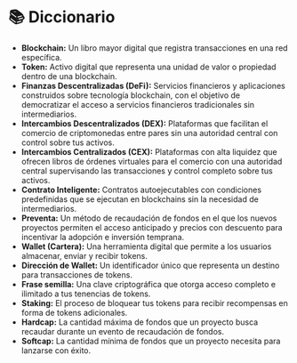 # 📚 Diccionario

* **Blockchain:** Un libro mayor digital que registra transacciones en una red específica.
* **Token:** Activo digital que representa una unidad de valor o propiedad dentro de una blockchain.
* **Finanzas Descentralizadas (DeFi):** Servicios financieros y aplicaciones construidos sobre tecnología blockchain, con el objetivo de democratizar el acceso a servicios financieros tradicionales sin intermediarios.
* **Intercambios Descentralizados (DEX):** Plataformas que facilitan el comercio de criptomonedas entre pares sin una autoridad central con control sobre tus activos.
* **Intercambios Centralizados (CEX):** Plataformas con alta liquidez que ofrecen libros de órdenes virtuales para el comercio con una autoridad central supervisando las transacciones y control completo sobre tus activos.
* **Contrato Inteligente:** Contratos autoejecutables con condiciones predefinidas que se ejecutan en blockchains sin la necesidad de intermediarios.
* **Preventa:** Un método de recaudación de fondos en el que los nuevos proyectos permiten el acceso anticipado y precios con descuento para incentivar la adopción e inversión temprana.
* **Wallet (Cartera):** Una herramienta digital que permite a los usuarios almacenar, enviar y recibir tokens.
* **Dirección de Wallet:** Un identificador único que representa un destino para transacciones de tokens.
* **Frase semilla:** Una clave criptográfica que otorga acceso completo e ilimitado a tus tenencias de tokens.
* **Staking:** El proceso de bloquear tus tokens para recibir recompensas en forma de tokens adicionales.
* **Hardcap:** La cantidad máxima de fondos que un proyecto busca recaudar durante un evento de recaudación de fondos.
* **Softcap:** La cantidad mínima de fondos que un proyecto necesita para lanzarse con éxito.